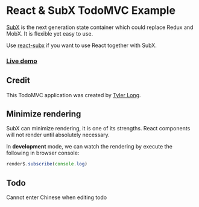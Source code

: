 # React & SubX TodoMVC Example

[SubX](https://github.com/tylerlong/subx) is the next generation state container which could replace Redux and MobX. It is flexible yet easy to use.

Use [react-subx](https://github.com/tylerlong/react-subx) if you want to use React together with SubX.


### [Live demo](https://tylerlong.github.io/subx-demo-todomvc/index.html)


## Credit

This TodoMVC application was created by [Tyler Long](https://github.com/tylerlong).


## Minimize rendering

SubX can minimize rendering, it is one of its strengths. React components will not render until absolutely necessary.

In **development** mode, we can watch the rendering by execute the following in browser console:

```js
render$.subscribe(console.log)
```

## Todo

Cannot enter Chinese when editing todo
